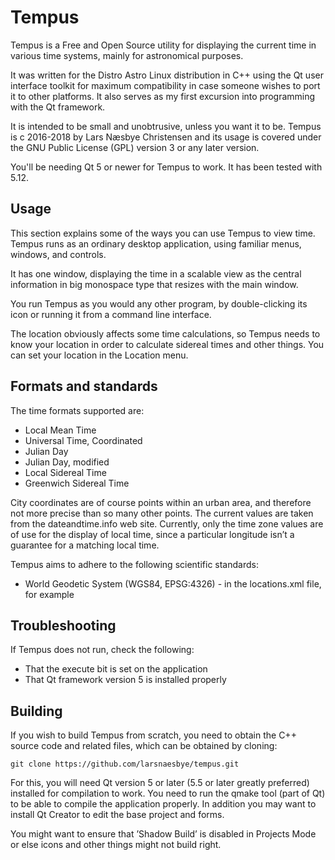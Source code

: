 # Tempus

Tempus is a Free and Open Source utility for displaying the current time in various time systems, mainly for astronomical purposes.

It was written for the Distro Astro Linux distribution in C++ using the Qt user interface toolkit for maximum compatibility in case someone wishes to port it to other platforms. It also serves as my first excursion into programming with the Qt framework.

It is intended to be small and unobtrusive, unless you want it to be.
Tempus is c 2016-2018 by Lars Næsbye Christensen and its usage is covered under the GNU Public License (GPL) version 3 or any later version.

You'll be needing Qt 5 or newer for Tempus to work. It has been tested with 5.12.

## Usage

This section explains some of the ways you can use Tempus to view time.
Tempus runs as an ordinary desktop application, using familiar menus,
windows, and controls.

It has one window, displaying the time in a scalable view as the central information in big monospace type that resizes with the main window.

You run Tempus as you would any other program, by double-clicking its icon or running it from a command line interface.

The location obviously affects some time calculations, so Tempus needs to know your location in order to calculate sidereal times and other things. You can set your location in the Location menu.

## Formats and standards

The time formats supported are:

* Local Mean Time
* Universal Time, Coordinated
* Julian Day
* Julian Day, modified
* Local Sidereal Time
* Greenwich Sidereal Time

City coordinates are of course points within an urban area, and therefore not more precise than so many other points. The current values are taken from the dateandtime.info web site. Currently, only the time zone values are of use for the display of local time, since a particular longitude isn’t a
guarantee for a matching local time.

Tempus aims to adhere to the following scientific standards:

* World Geodetic System (WGS84, EPSG:4326) - in the locations.xml file, for example

## Troubleshooting

If Tempus does not run, check the following:

* That the execute bit is set on the application
* That Qt framework version 5 is installed properly

## Building

If you wish to build Tempus from scratch, you need to obtain the C++ source code and related files, which can be obtained by cloning:

`git clone https://github.com/larsnaesbye/tempus.git`

For this, you will need Qt version 5 or later (5.5 or later greatly preferred) installed for compilation to work.
You need to run the qmake tool (part of Qt) to be able to compile the
application properly. In addition you may want to install Qt Creator to
edit the base project and forms.

You might want to ensure that ’Shadow Build’ is disabled in Projects
Mode or else icons and other things might not build right.
